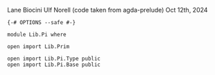 Lane Biocini
Ulf Norell (code taken from agda-prelude)
Oct 12th, 2024

```
{-# OPTIONS --safe #-}

module Lib.Pi where

open import Lib.Prim

open import Lib.Pi.Type public
open import Lib.Pi.Base public
